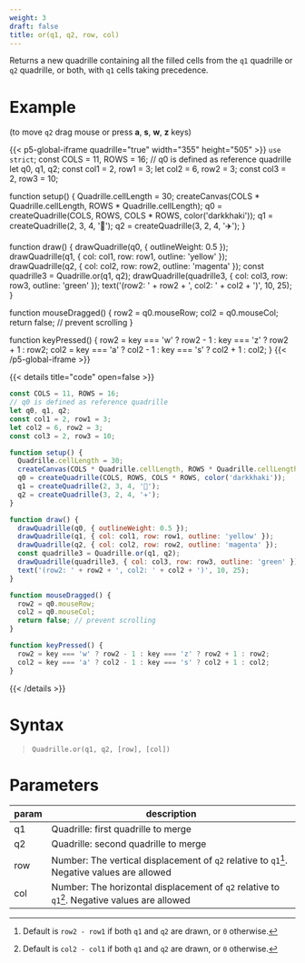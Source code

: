 ```yaml
---
weight: 3
draft: false
title: or(q1, q2, row, col)
---
```


Returns a new quadrille containing all the filled cells from the `q1` quadrille or `q2` quadrille, or both, with `q1` cells taking precedence.

# Example

(to move `q2` drag mouse or press **a**, **s**, **w**, **z** keys)

{{< p5-global-iframe quadrille="true" width="355" height="505" >}}
`use strict`;
const COLS = 11, ROWS = 16;
// q0 is defined as reference quadrille
let q0, q1, q2;
const col1 = 2, row1 = 3;
let col2 = 6, row2 = 3;
const col3 = 2, row3 = 10;

function setup() {
  Quadrille.cellLength = 30;
  createCanvas(COLS * Quadrille.cellLength, ROWS * Quadrille.cellLength);
  q0 = createQuadrille(COLS, ROWS, COLS * ROWS, color('darkkhaki'));
  q1 = createQuadrille(2, 3, 4, '👻');
  q2 = createQuadrille(3, 2, 4, '✈️');
}

function draw() {
  drawQuadrille(q0, { outlineWeight: 0.5 });
  drawQuadrille(q1, { col: col1, row: row1, outline: 'yellow' });
  drawQuadrille(q2, { col: col2, row: row2, outline: 'magenta' });
  const quadrille3 = Quadrille.or(q1, q2);
  drawQuadrille(quadrille3, { col: col3, row: row3, outline: 'green' });
  text('(row2: ' + row2 + ', col2: ' + col2 + ')', 10, 25);
}

function mouseDragged() {
  row2 = q0.mouseRow;
  col2 = q0.mouseCol;
  return false; // prevent scrolling
}

function keyPressed() {
  row2 = key === 'w' ? row2 - 1 : key === 'z' ? row2 + 1 : row2;
  col2 = key === 'a' ? col2 - 1 : key === 's' ? col2 + 1 : col2;
}
{{< /p5-global-iframe >}}

{{< details title="code" open=false >}}
```js
const COLS = 11, ROWS = 16;
// q0 is defined as reference quadrille
let q0, q1, q2;
const col1 = 2, row1 = 3;
let col2 = 6, row2 = 3;
const col3 = 2, row3 = 10;

function setup() {
  Quadrille.cellLength = 30;
  createCanvas(COLS * Quadrille.cellLength, ROWS * Quadrille.cellLength);
  q0 = createQuadrille(COLS, ROWS, COLS * ROWS, color('darkkhaki'));
  q1 = createQuadrille(2, 3, 4, '👻');
  q2 = createQuadrille(3, 2, 4, '✈️');
}

function draw() {
  drawQuadrille(q0, { outlineWeight: 0.5 });
  drawQuadrille(q1, { col: col1, row: row1, outline: 'yellow' });
  drawQuadrille(q2, { col: col2, row: row2, outline: 'magenta' });
  const quadrille3 = Quadrille.or(q1, q2);
  drawQuadrille(quadrille3, { col: col3, row: row3, outline: 'green' });
  text('(row2: ' + row2 + ', col2: ' + col2 + ')', 10, 25);
}

function mouseDragged() {
  row2 = q0.mouseRow;
  col2 = q0.mouseCol;
  return false; // prevent scrolling
}

function keyPressed() {
  row2 = key === 'w' ? row2 - 1 : key === 'z' ? row2 + 1 : row2;
  col2 = key === 'a' ? col2 - 1 : key === 's' ? col2 + 1 : col2;
}
```
{{< /details >}}

# Syntax

> `Quadrille.or(q1, q2, [row], [col])`

# Parameters

| param | description                                                                                   |
|-------|-----------------------------------------------------------------------------------------------|
| q1    | Quadrille: first quadrille to merge                                                           |
| q2    | Quadrille: second quadrille to merge                                                          |
| row   | Number: The vertical displacement of `q2` relative to `q1`[^1]. Negative values are allowed   |
| col   | Number: The horizontal displacement of `q2` relative to `q1`[^2]. Negative values are allowed |

[^1]: Default is `row2 - row1` if both `q1` and `q2` are drawn, or `0` otherwise.
[^2]: Default is `col2 - col1` if both `q1` and `q2` are drawn, or `0` otherwise.